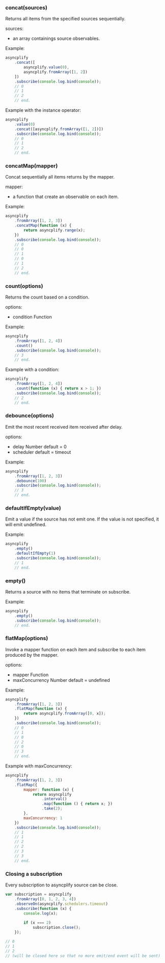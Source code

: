 ### concat(sources)
Returns all items from the specified sources sequentially.

sources:
- an array containings source observables.

Example:
```js
asyncplify
	.concat([
		asyncplify.value(0),
		asyncplify.fromArray([1, 2])
	])
	.subscribe(console.log.bind(console));
	// 0
	// 1
	// 2
	// end.
```

Example with the instance operator:
```js
asyncplify
	.value(0)
	.concat([asyncplify.fromArray([1, 2])])
	.subscribe(console.log.bind(console));
	// 0
	// 1
	// 2
	// end.
```

### concatMap(mapper)
Concat sequentially all items returns by the mapper.

mapper:
- a function that create an observable on each item.

Example:
```js
asyncplify
	.fromArray([1, 2, 3])
	.concatMap(function (x) {
		return asyncplify.range(x);
	})
	.subscribe(console.log.bind(console));
	// 0
	// 0
	// 1
	// 0
	// 1
	// 2
	// end.
```

### count(options)
Returns the count based on a condition.

options:
- condition Function

Example:
```js
asyncplify
	.fromArray([1, 2, 4])
	.count()
	.subscribe(console.log.bind(console));
	// 3
	// end.
```

Example with a condition:
```js
asyncplify
	.fromArray([1, 2, 4])
	.count(function (x) { return x > 1; })
	.subscribe(console.log.bind(console));
	// 2
	// end.
```

### debounce(options)
Emit the most recent received item received after delay. 

options:
- delay Number default = 0
- scheduler default = timeout

Example:
```js
asyncplify
	.fromArray([1, 2, 3])
	.debounce(100)
	.subscribe(console.log.bind(console));
	// 3
	// end.
```

### defaultIfEmpty(value)
Emit a value if the source has not emit one.
If the value is not specified, it will emit undefined.

Example:
```js
asyncplify
	.empty()
	.defaultIfEmpty(1)
	.subscribe(console.log.bind(console));
	// 1
	// end.
```

### empty()
Returns a source with no items that terminate on subscribe.

Example:
```js
asyncplify
	.empty()
	.subscribe(console.log.bind(console));
	// end.
```

### flatMap(options)
Invoke a mapper function on each item and subscribe to each item produced by the mapper.

options:
- mapper Function
- maxConcurrency Number default = undefined

Example:
```js
asyncplify
	.fromArray([1, 2, 3])
	.flatMap(function (x) {
		return asyncplify.fromArray([0, x]);
	})
	.subscribe(console.log.bind(console));
	// 0
	// 1
	// 0
	// 2
	// 0
	// 3
	// end.
```

Example with maxConcurrency:
```js
asyncplify
	.fromArray([1, 2, 3])
	.flatMap({
		mapper: function (x) {
			return asyncplify
				.interval()
				.map(function () { return x; })
				.take(2);
		},
		maxConcurrency: 1
	})
	.subscribe(console.log.bind(console));
	// 1
	// 1
	// 2
	// 2
	// 3
	// 3
	// end.
```

### Closing a subscription
Every subscription to asyncplify source can be close.


```js
var subscription = asyncplify
    .fromArray([0, 1, 2, 3, 4])
    .observeOn(asyncplify.schedulers.timeout)
    .subscribe(function (x) {
        console.log(x);
        
        if (x === 2) 
            subscription.close();
    });

// 0
// 1
// 2
// (will be closed here so that no more emit/end event will be sent)
```